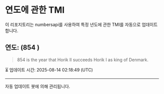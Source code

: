 
# 연도에 관한 TMI

이 리포지토리는 numbersapi를 사용하여 특정 년도에 관한 TMI를 자동으로 업데이트합니다.

## 연도: (854 )
> 854 is the year that Horik II succeeds Horik I as king of Denmark.

⏳ 업데이트 시간: 2025-08-14 02:18:49 (UTC)

---
자동 업데이트 봇에 의해 관리됩니다.
